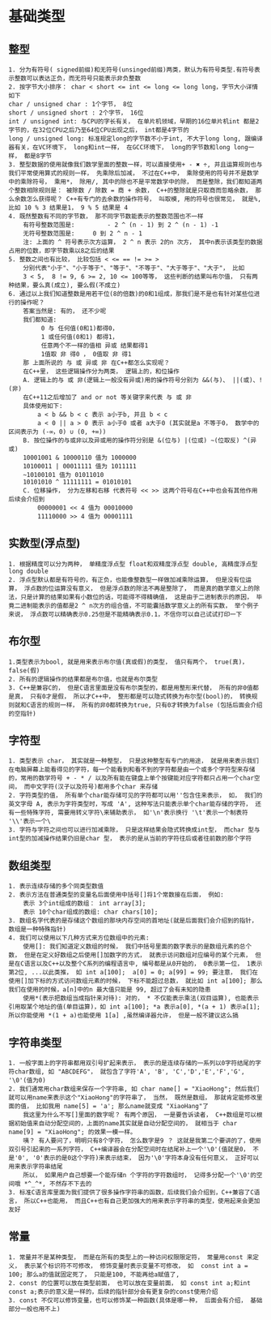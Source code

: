 # 基础类型

## 整型
    1. 分为有符号( signed前缀)和无符号(unsinged前缀)两类，默认为有符号类型.有符号表示整数可以表达正负，而无符号只能表示非负整数
    2. 按字节大小排序： char < short <= int <= long <= long long，字节大小详情如下
    char / unsigned char : 1个字节， 8位
    short / unsigned short : 2个字节， 16位
    int / unsigned int: 与CPU的字长有关， 在单片机领域，早期的16位单片机int 都是2字节的，在32位CPU之后乃至64位CPU出现之后， int都是4字节的
    long / unsigned long: 标准规定long的字节数不小于int, 不大于long long, 跟编译器有关，在VC环境下， long和int一样， 在GCC环境下， long的字节数和long long一样， 都是8字节
    3. 整型数据的使用就像我们数学里面的整数一样，可以直接使用+ - ✖ ÷, 并且运算规则也与我们平常使用算式的规则一样， 先乘除后加减， 不过在C++中， 乘除使用的符号并不是数学中的乘除符号， 乘用*， 除用/, 其中的除也不是平常数学中的除， 而是整除，我们都知道两个整数相除规则是： 被除数 / 除数 = 商 + 余数， C++的整除就是只取商而忽略余数， 那么余数怎么获得呢？ C++有专门的去余数的操作符号， 叫取模, 用的符号也很常见， 就是%, 比如 10 % 3 结果是1， 9 % 5 结果是 4
    4. 既然整数有不同的字节数， 那不同字节数能表示的整数范围也不一样
        有符号整数范围是:         - 2 ^ (n - 1) 到 2 ^ (n - 1) -1
        无符号整数范围是:     0 到 2 ^ n - 1
        注: 上面的 ^ 符号表示次方运算， 2 ^ n 表示 2的n 次方， 其中n表示该类型的数据占用的位数，即字节数乘以8之后的结果
    5. 整数之间也有比较， 比较包括 < <= == != >= > 
        分别代表"小于"、"小于等于"、"等于"、"不等于"、"大于等于"、"大于"， 比如
        3 < 5,  8 != 9, 6 >= 2, 10 <= 100等等， 这些判断的结果叫布尔值， 只有两种结果，要么真(成立), 要么假(不成立)
    6. 通过以上我们知道整数是用若干位(8的倍数)的0和1组成，那我们是不是也有针对某些位进行的操作呢？
        答案当然是: 有的， 还不少呢
        我们都知道:
             0 与 任何值(0和1)都得0， 
             1 或任何值(0和1) 都得1，
             任意两个不一样的值相 异或 结果都得1
             1值取 非 得0 ， 0值取 非 得1
        那 上面所说的 与 或 异或 非 在C++都怎么实现呢？
        在C++里， 这些逻辑操作分为两类， 逻辑上的，和位操作
        A. 逻辑上的与 或 非(逻辑上一般没有异或)用的操作符号分别为 &&(与)、 ||(或)、!(非)
        在C++11之后增加了 and or not 等关键字来代表 与 或 非
        具体使用如下:
            a < b && b < c 表示 a小于b, 并且 b < c
            a < 0 || a > 0 表示 a小于0 或者 a大于0 (其实就是a 不等于0， 数学中的区间表示为 (-∞，0) ∪ (0, +∞))
        B. 按位操作的与或非以及异或用的操作符分别是 &(位与) |(位或) ~(位取反) ^(异或)
        10001001 & 10000110 值为 1000000 
        10100011 | 00011111 值为 1011111
        ~10100101 值为 01011010
        10101010 ^ 11111111 = 01010101
        C. 位移操作， 分为左移和右移 代表符号 << >> 这两个符号在C++中也会有其他作用后续会介绍到
            00000001 << 4 值为 00010000 
            11110000 >> 4 值为 00001111

## 实数型(浮点型)
    1. 根据精度可以分为两种， 单精度浮点型 float和双精度浮点型 double, 高精度浮点型 long double
    2. 浮点型默认都是有符号的，有正负，也能像整数型一样做加减乘除运算， 但是没有位运算， 浮点数的位运算没有意义， 但是浮点数的除法不再是整除了， 而是真的数学意义上的除法，只是计算的结果如果有小数位的话，可能得不得精确值， 这是由于二进制表示的原因， 毕竟二进制能表示的值都是2 ^ n次方的组合值，不可能囊括数学意义上的所有实数， 举个例子来说， 浮点数可以精确表示0.25但是不能精确表示0.1，不信你可以自己试试打印一下
## 布尔型
    1.类型表示为bool, 就是用来表示布尔值(真或假)的类型， 值只有两个， true(真)， false(假)
    2. 所有的逻辑操作的结果都是布尔值，也就是布尔类型
    3. C++是兼容C的， 但是C语言里面是没有布尔类型的，都是用整形来代替， 所有的非0值都是真， 只有0才是假， 所以才C++中， 整形都是可以隐式转换为布尔型(bool)的， 转换规则就和C语言的规则一样， 所有的非0都转换为true, 只有0才转换为false (包括后面会介绍的空指针)
## 字符型
    1. 类型表示 char， 其实就是一种整型， 只是这种整型有专门的用途， 就是用来表示我们在电脑屏幕上能看得见的字符，每一个能看到和看不到的字符都是由一个或多个字符型来存储的，常用的数学符号 + - * / 以及所有能在键盘上单个按键能对应字符都只占用一个char空间， 而中文字符(汉子以及符号)都用多个char 来存储
    2. 字符类型的值， 所有单个char能存储可见的字符都可以用''包含住来表示， 如， 我们的英文字母 A, 表示为字符类型时，写成 'A', 这种写法只能表示单个char能存储的字符， 还有一些特殊字符, 需要用转义字符\来辅助表示， 如'\n'表示换行 '\t'表示一个制表符 '\\'表示一个\
    3. 字符与字符之间也可以进行加减乘除， 只是这样结果会隐式转换成int型， 而char 型与int型的加减操作结果仍旧是char 型， 表示的是从当前的字符往后或者往前数的那个字符
## 数组类型
    1. 表示连续存储的多个同类型数值
    2. 表示方法在普通类型的变量名后面使用中括号[]将1个常数接在后面， 例如: 
        表示 3个int组成的数组： int array[3];
        表示 10个char组成的数组: char chars[10];
    3. 数组名字代表的是存储这个数组的那块内存空间的首地址(就是后面我们会介绍到的指针， 数组是一种特殊指针)
    4. 我们可以使用以下几种方式来方位数组中的元素:
        使用[]: 我们知道定义数组的时候， 我们中括号里面的数字表示的是数组元素的总个数， 但是在定义好数组之后使用[]加数字的方式， 就表示访问数组对应编号的某个元素， 但是在C语言以及C++以及整个C系列的编程语言中, 编号都是从0开始的， 0表示第一位， 1表示第2位, ...以此类推， 如 int a[100];  a[0] = 0; a[99] = 99; 要注意， 我们在使用[]加下标的方式访问数组元素的时候， 下标不能超过总数， 就比如 int a[100]; 那么我们在使用的时候，a[n]中的n 最大值只能是 99, 超过了会有未知的隐患
        使用*(表示把数组当成指针来对待): 对的， * 不仅能表示乘法(双目运算), 也能表示引用取某个地址的值(单目运算)，如 int a[100]; *a 表示a[0], *(a + 1) 表示a[1]; 所以你能使用 *(1 + a)也能使用 1[a] ,虽然编译器允许， 但是一般不建议这么搞
## 字符串类型
    1. 一般字面上的字符串都用双引号扩起来表示， 表示的是连续存储的一系列以0字符结尾的字符char数组, 如 "ABCDEFG"， 就包含了字符'A', 'B', 'C','D','E','F','G', '\0'(值为0)
    2. 我们通常用char数组来保存一个字符串, 如 char name[] = "XiaoHong"; 然后我们就可以用name来表示这个"XiaoHong"的字符串了， 当然， 既然是数组， 那就肯定能修改里面的值， 比如我用 name[5] = 'a'; 那么name就变成 "XiaoHang"了
        我这里为什么不写[]里面的数字呢？ 有两个原因， 一是要告诉读者， C++数组是可以根据初始值来自动分配空间的，上面的name其实就是自动分配空间的， 就相当于 char name[9] = "XiaoHong"; 的效果一模一样。 
        咦？ 有人要问了，明明只有8个字符， 怎么数字是9 ？ 这就是我第二个要讲的了，使用双引号引起来的一系列字符， C++编译器会在分配空间时在结尾补上一个'\0'(值就是0， 不是'0', '0'表示的是0这个字符)来表示结束， 因为'\0'字符本身没有任何意义， 正好可以用来表示字符串结尾
        所以， 如果用户自己想要一个能存储n 个字符的字符数组时， 记得多分配一个'\0'的空间哦 *^_^*, 不然存不下去的
    3. 标准C语言库里面为我们提供了很多操作字符串的函数，后续我们会介绍到，C++兼容了C语言， 所以C++也能用， 而且C++也有自己更加强大的用来表示字符串的类型，使用起来会更加友好
## 常量
    1. 常量并不是某种类型， 而是在所有的类型上的一种访问权限限定符， 常量用const 来定义， 表示某个标识符不可修改， 修饰变量时表示变量不可修改， 如  const int a = 100; 那么a的值就固定死了， 只能是100, 不能再给a赋值了, 
    2. const 的位置可以放在类型前面， 也可以放在变量前面， 如 const int a;和int const a;表示的意义是一样的，后续的指针部分会有更复杂的const使用介绍
    3. const 不仅可以修饰变量，也可以修饰某一种函数(具体是哪一种， 后面会有介绍， 基础部分一般也用不上)




